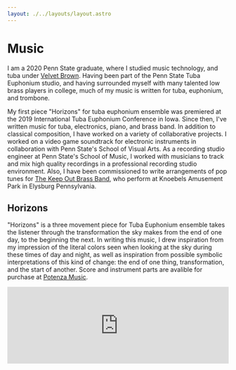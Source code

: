 ```yaml
---
layout: ./../layouts/layout.astro
---
```


# Music

I am a 2020 Penn State graduate, where I studied music technology, and tuba under [Velvet Brown](https://velvetuba.com). Having been part of the Penn State Tuba Euphonium studio, and having surrounded myself with many talented low brass players in college, much of my music is written for tuba, euphonium, and trombone.

My first piece "Horizons" for tuba euphonium ensemble was premiered at the 2019 International Tuba Euphonium Conference in Iowa. Since then, I've written music for tuba, electronics, piano, and brass band. In addition to classical composition, I have worked on a variety of collaborative projects. I worked on a video game soundtrack for electronic instruments in collaboration with Penn State's School of Visual Arts. As a recording studio engineer at Penn State's School of Music, I worked with musicians to track and mix high quality recordings in a professional recording studio environment. Also, I have been commissioned to write arrangements of pop tunes for [The Keep Out Brass Band](https://www.instagram.com/keepoutbrassband), who perform at Knoebels Amusement Park in Elysburg Pennsylvania.

## Horizons

"Horizons" is a three movement piece for Tuba Euphonium ensemble takes the listener through the transformation the sky makes from the end of one day, to the beginning the next. In writing this music, I drew inspiration from my impression of the literal colors seen when looking at the sky during these times of day and night, as well as inspiration from possible symbolic interpretations of this kind of change: the end of one thing, transformation, and the start of another. Score and instrument parts are avalible for purchase at [Potenza Music](https://potenzamusic.com/product/horizons-for-tuba-euphonium-ensemble).

<iframe
  title="Horizons Movement 1"
  class="mb-4"
  width="100%"
  height="175"
  scrolling="no"
  frameBorder="no"
  allow="autoplay"
  src="https://w.soundcloud.com/player/?url=https%3A//api.soundcloud.com/tracks/618819741%3Fsecret_token%3Ds-v1n8JWLrsFC&color=%23ff5500&auto_play=false&hide_related=false&show_comments=false&show_user=true&show_reposts=false&show_teaser=true&visual=false"
/>
<iframe
  title="Horizons Movement 2"
  class="mb-4"
  width="100%"
  height="175"
  scrolling="no"
  frameBorder="no"
  allow="autoplay"
  src="https://w.soundcloud.com/player/?url=https%3A//api.soundcloud.com/tracks/618821568%3Fsecret_token%3Ds-U1MK8iKwqFc&color=%23ff5500&auto_play=false&hide_related=false&show_comments=false&show_user=true&show_reposts=false&show_teaser=true&visual=false"
/>
<iframe
  title="Horizons Movement 3"
  class="mb-4"
  width="100%"
  height="175"
  scrolling="no"
  frameBorder="no"
  allow="autoplay"
  src="https://w.soundcloud.com/player/?url=https%3A//api.soundcloud.com/tracks/618819816%3Fsecret_token%3Ds-XFouynViR5P&color=%23ff5500&auto_play=false&hide_related=false&show_comments=false&show_user=true&show_reposts=false&show_teaser=true&visual=false"
/>

## Through the Dark

Through the Dark is a piece for Tuba, Electronics, Piano, and Percussion. It was commissioned by the tuba player, and good friend, heard in the recording below.

<iframe
  title="Through the Dark"
  class="mb-4"
  width="100%"
  height="175"
  scrolling="no"
  frameBorder="no"
  allow="autoplay"
  src="https://w.soundcloud.com/player/?url=https%3A//api.soundcloud.com/tracks/901808749%3Fsecret_token%3Ds-ae155TFxZ9O&color=%23ff5500&auto_play=false&hide_related=false&show_comments=false&show_user=true&show_reposts=false&show_teaser=true&visual=false"
/>

## Song of Antecedence

This piece is a minimalist piece for piano and tuba. It was written to challenge the idea that solo tuba music mus be technically challenging to be considered a valid piece of repertoire. The recording below features my college tuba professor, Velvet Brown. Spitfire strings have also been added to this recording, but are not required for performance.

<iframe
  title="Song of"
  class="mb-4"
  width="100%"
  height="175"
  scrolling="no"
  frameBorder="no"
  allow="autoplay"
  src="https://w.soundcloud.com/player/?url=https%3A//api.soundcloud.com/tracks/902333935%3Fsecret_token%3Ds-kbF0FzYCZai&color=%23ff5500&auto_play=false&hide_related=false&show_comments=false&show_user=true&show_reposts=false&show_teaser=true&visual=false"
/>

## Since you scrolled this far...

Take a chance to check out this episode in College Marching's "Take the Field" documentary series made while I was in Penn State's marching band in 2018. I look back fondly on playing in the band, and I think this documentary does a fantastic job illustrating why.

<iframe
  class="w-full mx-auto mt-4"
  width="840"
  height="472.5"
  src="https://www.youtube.com/embed/RT2NiqEBpkM"
  title="YouTube video player"
  frameborder="0"
  allow="accelerometer; autoplay; clipboard-write; encrypted-media; gyroscope; picture-in-picture"
  allowfullscreen
/>
